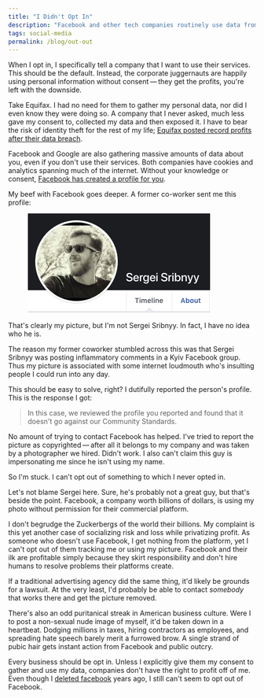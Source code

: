 ```yaml
---
title: "I Didn't Opt In"
description: "Facebook and other tech companies routinely use data from people who have never signed up for their services or given their consent. It's time to put a stop to it." 
tags: social-media
permalink: /blog/out-out
--- 
```


When I opt in, I specifically tell a company that I want to use their services.  This should be the default. Instead, the corporate juggernauts are happily using personal information without consent&thinsp;—&thinsp;they get the profits, you're left with the downside. 
 
Take Equifax. I had no need for them to gather my personal data, nor did I even know they were doing so. A company that I never asked, much less gave my consent to, collected my data and then exposed it. I have to bear the risk of identity theft for the rest of my life; [Equifax posted record profits after their data breach][eqf]. 

Facebook and Google are also gathering massive amounts of data about you, even if you don't use their services. Both companies have cookies and analytics spanning much of the internet. Without your knowledge or consent, [Facebook has created a profile for you][fbp]. 

My beef with Facebook goes deeper. A former co-worker sent me this profile: 

<figure><img loading="lazy" alt="Fake FB profile using my picture" src="/static/posts/2018-11-01/im-not-sergei.png" /></figure>

That's clearly my picture, but I'm not Sergei Sribnyy. In fact, I have no idea who he is. 

The reason my former coworker stumbled across this was that Sergei Sribnyy was posting inflammatory comments in a Kyiv Facebook group. Thus my picture is associated with some internet loudmouth who's insulting people I could run into any day.

This should be easy to solve, right? I dutifully reported the person's profile. This is the response I got: 

> In this case, we reviewed the profile you reported and found that it doesn't go against our Community Standards.

No amount of trying to contact Facebook has helped. I've tried to report the picture as copyrighted&thinsp;—&thinsp;after all it belongs to my company and was taken by a photographer we hired. Didn't work. I also can't claim this guy is impersonating me since he isn't using my name. 

So I'm stuck. I can't opt out of something to which I never opted in. 

Let's not blame Sergei here. Sure, he's probably not a great guy, but that's beside the point. Facebook, a company worth billions of dollars, is using my photo without permission for their commercial platform. 

I don't begrudge the Zuckerbergs of the world their billions. My complaint is this yet another case of socializing risk and loss while privatizing profit. As someone who doesn't use Facebook, I get nothing from the platform, yet I can't opt out of them tracking me or using my picture. Facebook and their ilk are profitable simply because they skirt responsibility and don't hire humans to resolve problems their platforms create.  

If a traditional advertising agency did the same thing, it'd likely be grounds for a lawsuit. At the very least, I'd probably be able to contact *somebody* that works there and get the picture removed. 

There's also an odd puritanical streak in American business culture. Were I to post a non-sexual nude image of myself, it'd be taken down in a heartbeat. Dodging millions in taxes, hiring contractors as employees, and spreading hate speech barely merit a furrowed brow. A single strand of pubic hair gets instant action from Facebook and public outcry.  

Every business should be opt in. Unless I explicitly give them my consent to gather and use my data, companies don't have the right to profit off of me. Even though I [deleted facebook][del] years ago, I still can't seem to opt out of Facebook. 

[eqf]: https://www.bloomberg.com/news/articles/2018-09-07/equifax-breach-a-year-later-record-profits-share-price-revival
[fbp]: https://www.theverge.com/2018/4/11/17225482/facebook-shadow-profiles-zuckerberg-congress-data-privacy
[del]: /blog/delete-facebook